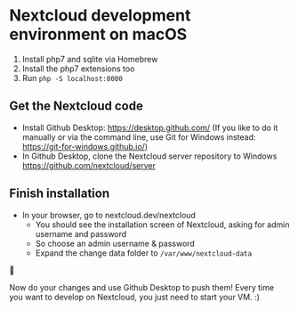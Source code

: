 # Nextcloud development environment on macOS

1. Install php7 and sqlite via Homebrew
2. Install the php7 extensions too
3. Run `php -S localhost:8000`


## Get the Nextcloud code

- Install Github Desktop: https://desktop.github.com/ (If you like to do it manually or via the command line, use Git for Windows instead: https://git-for-windows.github.io/)
- In Github Desktop, clone the Nextcloud server repository to Windows https://github.com/nextcloud/server


## Finish installation

- In your browser, go to nextcloud.dev/nextcloud
	- You should see the installation screen of Nextcloud, asking for admin username and password
	- So choose an admin username & password
	- Expand the change data folder to `/var/www/nextcloud-data`

:tada:

Now do your changes and use Github Desktop to push them! Every time you want to develop on Nextcloud, you just need to start your VM. :)
